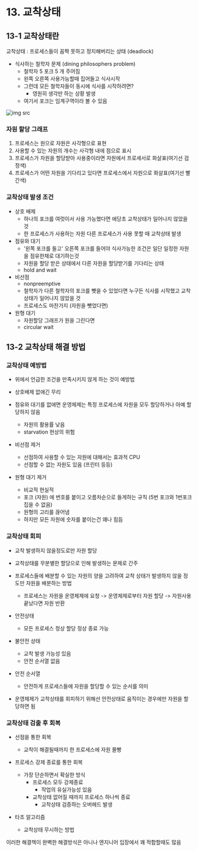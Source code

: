# 13. 교착상태


## 13-1 교착상태란

교착상태 : 프로세스들이  꼼짝 못하고 정지해버리는 상태 (deadlock)

- 식사하는 철학자 문제 (dining philosophers problem)
  - 철학자 5 포크 5 개 주어짐
  - 왼쪽 오른쪽 사용가능할때 집어들고 식사시작
  - 그런데 모든 철학자들이 동시에 식사를 시작하려면?
    - 영원히 생각만 하는 상황 발생
  - 여기서 포크는 임계구역이라 볼 수 있음
  
![img src](https://user-images.githubusercontent.com/49462767/226121275-383c33d6-a18b-4818-af64-089a389a6d1f.png)


### 자원 할당 그래프

1. 프로세스는 원으로 자원은 사각형으로 표현
2. 사용할 수 있는 자원의 개수는 사각형 내에 점으로 표시
3. 프로세스가 자원을 할당받아 사용중이라면 자원에서 프로세서로 화살표(여기선 검정색)
4. 프로세스가 어떤 자원을 기다리고 있다면 프로세스에서 자원으로 화살표(여기선 빨간색)

### 교착상태 발생 조건

- 상호 배제
  - 하나의 포크를 여럿이서 사용 가능했다면 애당초 교착상태가 일어나지 않았을 것
  - 한 프로세스가 사용하는 자원  다른 프로세스가 사용 못할 때 교착상태 발생
- 점유와 대기
  - '왼쪽 포크를 들고' 오른쪽 포크를 들어야 식사가능한 조건은 일단 일정한 자원을 점유한채로 대기하는것
  - 자원을 할당 받은 상태에서 다른 자원을 할당받기를 기다리는 상태
  - hold and wait
- 비선점
  - nonpreemptive
  - 철학자가 다른 철학자의 포크를 뺏을 수 있었다면 누구든 식사를 시작했고 교착 상태가 일어나지 않았을 것
  - 프로세스도 마찬가지 (자원을 뺏었다면)
- 원형 대기
  - 자원할당 그래프가 원을 그린다면
  - circular wait

## 13-2 교착상태 해결 방법


### 교착상태 예방법
- 위에서 언급한 조건을 만족시키지 않게 하는 것이 예방법

- 상호배제 없애긴 무리
- 점유와 대기를 없애면 운영체제는 특정 프로세스에 자원을 모두 할당하거나 아예 할당하지 않음
  - 자원의 활용률 낮음
  - starvation 현상의 위험
- 비선점 제거
  - 선점하여 사용할 수 있는 자원에 대해서는 효과적 CPU
  - 선점할 수 없는 자원도 있음 (프린터 등등)
- 원형 대기 제거
  - 비교적 현실적
  - 포크 (자원) 에 번호를 붙이고 오름차순으로 들게하는 규칙 (5번 포크와 1번포크 집을 수 없음)
  - 원형의 고리를 끊어냄
  - 하지만 모든 자원에 숫자를 붙이는건 꽤나 힘듬

### 교착상태 회피

- 교착 발생하지 않을정도로만 자원 할당
- 교착상태를 무분별한 할당으로 인해 발생하는 문제로 간주
- 프로세스들에 배분할 수 있는 자원의 양을 고려하여 교착 상태가 발생하지 않을 정도만 자원을 배분하는 방법
  - 프로세스는 자원을 운영체제에 요청 -> 운영체제로부터 자원 할당 -> 자원사용 끝났다면 자원 반환

- 안전상태
  - 모든 프로세스 정상 할당 정상 종료 가능
- 불안전 상태
  - 교착 발생 가능성 있음
  - 안전 순서열 없음
- 안전 순서열
  - 안전하게 프로세스들에 자원을 할당할 수 있는 순서를 의미
- 운영체제가 교착상태를 회피하기 위해선 안전상태로 움직이는 경우에만 자원을 할당하면 됨


### 교착상태 검출 후 회복

- 선점을 통한 회복
  - 교착이 해결될때까지 한 프로세스에 자원 몰빵

- 프로세스 강제 종료를 통한 회복
  - 가장 단순하면서 확실한 방식
    - 프로세스 모두 강제종료
      - 작업의 유실가능성 있음
    - 교착상태 없어질 때까지 프로세스 하나씩 종료 
      - 교착상태 검증하는 오버헤드 발생
- 타조 알고리즘
  - 교착상태 무시하는 방법


이러한 해결책이 완벽한 해결방식은 아니나 엔지니어 입장에서 꽤 적합할때도 많음

